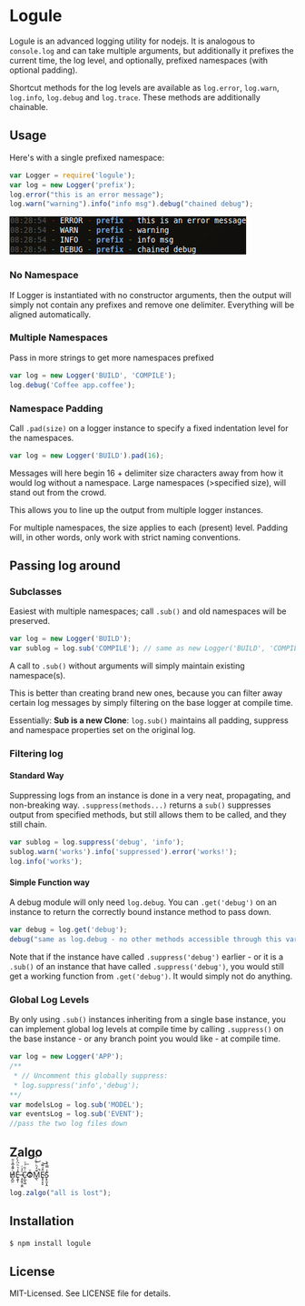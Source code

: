 # Logule
Logule is an advanced logging utility for nodejs. It is analogous to `console.log` and can take multiple arguments,
but additionally it prefixes the current time, the log level, and optionally, prefixed namespaces (with optional padding).

Shortcut methods for the log levels are available as `log.error`, `log.warn`, `log.info`, `log.debug` and `log.trace`.
These methods are additionally chainable.

## Usage
Here's with a single prefixed namespace:

````javascript
var Logger = require('logule');
var log = new Logger('prefix');
log.error("this is an error message");
log.warn("warning").info("info msg").debug("chained debug");
````
![output!](https://github.com/clux/logule/raw/master/output.png)
### No Namespace
If Logger is instantiated with no constructor arguments, then the output will simply not contain any prefixes and remove one delimiter.
Everything will be aligned automatically.

### Multiple Namespaces
Pass in more strings to get more namespaces prefixed

````javascript
var log = new Logger('BUILD', 'COMPILE');
log.debug('Coffee app.coffee');
````

### Namespace Padding
Call `.pad(size)` on a logger instance to specify a fixed indentation level for the namespaces.

````javascript
var log = new Logger('BUILD').pad(16);
````

Messages will here begin 16 + delimiter size characters away from how it would log without a namespace.
Large namespaces (>specified size), will stand out from the crowd.

This allows you to line up the output from multiple logger instances.

For multiple namespaces, the size applies to each (present) level. Padding will, in other words, only work with strict naming conventions.

## Passing log around
### Subclasses
Easiest with multiple namespaces; call `.sub()` and old namespaces will be preserved.

````javascript
var log = new Logger('BUILD');
var sublog = log.sub('COMPILE'); // same as new Logger('BUILD', 'COMPILE')
````

A call to `.sub()` without arguments will simply maintain existing namespace(s).

This is better than creating brand new ones, because you can filter away certain log messages by simply filtering on the base logger at compile time.

Essentially: **Sub is a new Clone**:
`log.sub()` maintains all padding, suppress and namespace properties set on the original log.

### Filtering log
#### Standard Way
Suppressing logs from an instance is done in a very neat, propagating, and non-breaking way.
`.suppress(methods...)` returns a `sub()` suppresses output from specified methods, but still allows them to be called, and they still chain.

````javascript
var sublog = log.suppress('debug', 'info');
sublog.warn('works').info('suppressed').error('works!');
log.info('works');
````

#### Simple Function way
A debug module will only need `log.debug`. You can `.get('debug')` on an instance to return the correctly bound instance method to pass down.

````javascript
var debug = log.get('debug');
debug("same as log.debug - no other methods accessible through this var");
````

Note that if the instance have called `.suppress('debug')` earlier - or it is a `.sub()` of an instance that have called `.suppress('debug')`,
you would still get a working function from `.get('debug')`. It would simply not do anything.

### Global Log Levels
By only using `.sub()` instances inheriting from a single base instance, you can implement global log levels at compile time by calling `.suppress()`
on the base instance - or any branch point you would like - at compile time.

````javascript
var log = new Logger('APP');
/**
 * // Uncomment this globally suppress:
 * log.suppress('info','debug');
**/
var modelsLog = log.sub('MODEL');
var eventsLog = log.sub('EVENT');
//pass the two log files down
````

## Zalgo
H̸̡̪̯ͨ͊̽̅̾̎Ȩ̬̩̾͛ͪ̈́̀́͘ ̶̧̨̱̹̭̯ͧ̾ͬC̷̙̲̝͖ͭ̏ͥͮ͟Oͮ͏̮̪̝͍M̲̖͊̒ͪͩͬ̚̚͜Ȇ̴̟̟͙̞ͩ͌͝S̨̥̫͎̭ͯ̿̔̀ͅ

````javascript
log.zalgo("all is lost");
````

## Installation

````bash
$ npm install logule
````

## License
MIT-Licensed. See LICENSE file for details.
